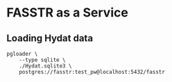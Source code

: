 # FASSTR as a Service

## Loading Hydat data

```
pgloader \
    --type sqlite \
    ./Hydat.sqlite3 \
    postgres://fasstr:test_pw@localhost:5432/fasstr
```
